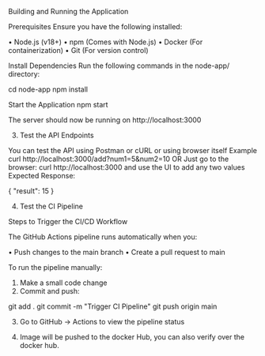 Building and Running the Application

Prerequisites
Ensure you have the following installed:

• Node.js (v18+)
• npm (Comes with Node.js)
• Docker (For containerization)
• Git (For version control)

Install Dependencies
Run the following commands in the node-app/ directory:

cd node-app
npm install

Start the Application
npm start

The server should now be running on http://localhost:3000

3. Test the API Endpoints

You can test the API using Postman or cURL or using browser itself
Example
curl http://localhost:3000/add?num1=5&num2=10
OR
Just go to the browser: curl http://localhost:3000 and use the UI to add any two values
Expected Response:

{ "result": 15 }

4. Test the CI Pipeline

Steps to Trigger the CI/CD Workflow

The GitHub Actions pipeline runs automatically when you:

• Push changes to the main branch
• Create a pull request to main

To run the pipeline manually:

1. Make a small code change
2. Commit and push:

git add .
git commit -m "Trigger CI Pipeline"
git push origin main

3. Go to GitHub → Actions to view the pipeline status

4. Image will be pushed to the docker Hub, you can also verify over the docker hub.
